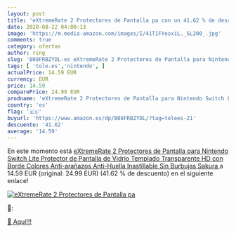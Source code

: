 ```yaml
---
layout: post
title: 'eXtremeRate 2 Protectores de Pantalla pa con un 41.62 % de descuento'
date: 2020-08-22 04:00:13
image: 'https://m.media-amazon.com/images/I/41T1FYesxiL._SL200_.jpg'
comments: true
category: ofertas
author: ring
slug: 'B08FRBZYDL-es eXtremeRate 2 Protectores de Pantalla para Nintendo Switch...'
tags: [ 'tole.es','nintendo', ]
actualPrice: 14.59 EUR
currency: EUR
price: 14.59
comparePrice: 24.99 EUR
prodname: 'eXtremeRate 2 Protectores de Pantalla para Nintendo Switch Lite Protector de Pantalla de Vidrio Templado Transparente HD con Borde Colores Anti-arañazos Anti-Huella Inastillable Sin Burbujas Sakura '
country: 'es'
flag: '🇪🇸'
buyurl: 'https://www.amazon.es/dp/B08FRBZYDL/?tag=tolees-21'
descuento: '41.62'
average: '14.59'
---
```


En este momento está [eXtremeRate 2 Protectores de Pantalla para Nintendo Switch Lite Protector de Pantalla de Vidrio Templado Transparente HD con Borde Colores Anti-arañazos Anti-Huella Inastillable Sin Burbujas Sakura ](https://www.amazon.es/dp/B08FRBZYDL/?tag=tolees-21) a 14.59 EUR (original: 24.99 EUR) (41.62 %  de descuento) en el siguiente enlace!

[![eXtremeRate 2 Protectores de Pantalla pa](https://m.media-amazon.com/images/I/41T1FYesxiL._SL200_.jpg)](https://www.amazon.es/dp/B08FRBZYDL/?tag=tolees-21)

🔎:


[🛒 Aquí!!!](https://www.amazon.es/dp/B08FRBZYDL/?tag=tolees-21)
